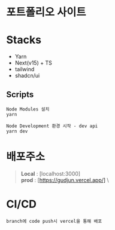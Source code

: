# 포트폴리오 사이트

# Stacks

- Yarn
- Next(v15) + TS
- tailwind
- shadcn/ui

## Scripts

```
Node Modules 설치
yarn

Node Development 환경 시작 - dev api
yarn dev
```

# 배포주소

> **Local** : [localhost:3000] \
> **prod** : [https://gudjun.vercel.app/] \

# CI/CD

```
branch에 code push시 vercel을 통해 배포
```

